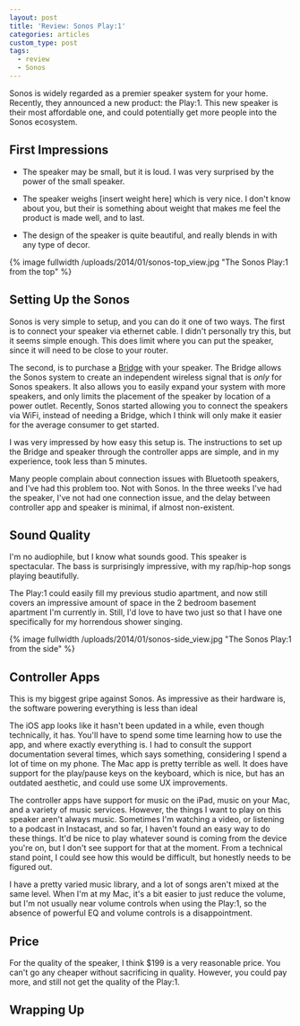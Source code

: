 ```yaml
---
layout: post
title: 'Review: Sonos Play:1'
categories: articles
custom_type: post
tags:
  - review
  - Sonos
---
```

Sonos is widely regarded as a premier speaker system for your home. Recently, they announced a new product: the Play:1. This new speaker is their most affordable one, and could potentially get more people into the Sonos ecosystem.

## First Impressions
- The speaker may be small, but it is loud. I was very surprised by the power of the small speaker.

- The speaker weighs [insert weight here] which is very nice. I don't know about you, but their is something about weight that makes me feel the product is made well, and to last.

- The design of the speaker is quite beautiful, and really blends in with any type of decor.

{% image fullwidth /uploads/2014/01/sonos-top_view.jpg "The Sonos Play:1 from the top" %}


## Setting Up the Sonos
Sonos is very simple to setup, and you can do it one of two ways. The first is to connect your speaker via ethernet cable. I didn't personally try this, but it seems simple enough. This does limit where you can put the speaker, since it will need to be close to your router.

The second, is to purchase a [Bridge](http://www.sonos.com/shop/products/bridge) with your speaker. The Bridge allows the Sonos system to create an independent wireless signal that is *only* for Sonos speakers. It also allows you to easily expand your system with more speakers, and only limits the placement of the speaker by location of a power outlet. Recently, Sonos started allowing you to connect the speakers via WiFi, instead of needing a Bridge, which I think will only make it easier for the average consumer to get started.

I was very impressed by how easy this setup is. The instructions to set up the Bridge and speaker through the controller apps are simple, and in my experience, took less than 5 minutes.

Many people complain about connection issues with Bluetooth speakers, and I've had this problem too. Not with Sonos. In the three weeks I've had the speaker, I've not had one connection issue, and the delay between controller app and speaker is minimal, if almost non-existent.

## Sound Quality
I'm no audiophile, but I know what sounds good. This speaker is spectacular. The bass is surprisingly impressive, with my rap/hip-hop songs playing beautifully.

The Play:1 could easily fill my previous studio apartment, and now still covers an impressive amount of space in the 2 bedroom basement apartment I'm currently in. Still, I'd love to have two just so that I have one specifically for my horrendous shower singing.

{% image fullwidth /uploads/2014/01/sonos-side_view.jpg "The Sonos Play:1 from the side" %}

## Controller Apps
This is my biggest gripe against Sonos. As impressive as their hardware is, the software powering everything is less than ideal 

The iOS app looks like it hasn't been updated in a while, even though technically, it has. You'll have to spend some time learning how to use the app, and where exactly everything is. I had to consult the support documentation several times, which says something, considering I spend a lot of time on my phone. The Mac app is pretty terrible as well. It does have support for the play/pause keys on the keyboard, which is nice, but has an outdated aesthetic, and could use some UX improvements.

The controller apps have support for music on the iPad, music on your Mac, and a variety of music services. However, the things I want to play on this speaker aren't always music. Sometimes I'm watching a video, or listening to a podcast in Instacast, and so far, I haven't found an easy way to do these things. It'd be nice to play whatever sound is coming from the device you're on, but I don't see support for that at the moment. From a technical stand point, I could see how this would be difficult, but honestly needs to be figured out.

I have a pretty varied music library, and a lot of songs aren't mixed at the same level. When I'm at my Mac, it's a bit easier to just reduce the volume, but I'm not usually near volume controls when using the Play:1, so the absence of powerful EQ and volume controls is a disappointment. 


## Price
For the quality of the speaker, I think $199 is a very reasonable price. You can't go any cheaper without sacrificing in quality. However, you could pay more, and still not get the quality of the Play:1.

## Wrapping Up

